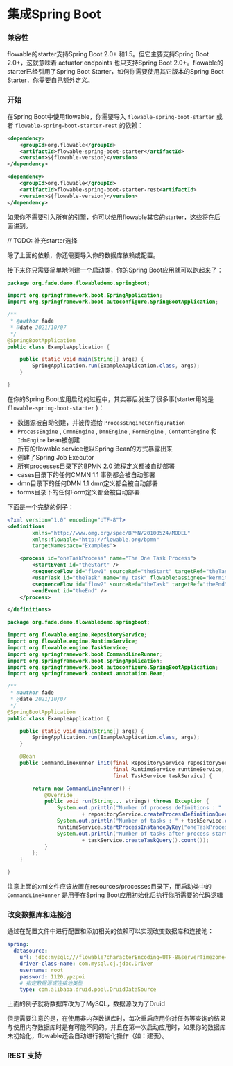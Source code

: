 # 集成Spring Boot

### 兼容性

flowable的starter支持Spring Boot 2.0+ 和1.5。但它主要支持Spring Boot 2.0+，这就意味着 actuator endpoints 也只支持Spring Boot 2.0+。flowable的starter已经引用了Spring Boot Starter，如何你需要使用其它版本的Spring Boot Starter，你需要自己额外定义。

### 开始

在Spring Boot中使用flowable，你需要导入 `flowable-spring-boot-starter` 或者 `flowable-spring-boot-starter-rest` 的依赖：

```xml
<dependency>
    <groupId>org.flowable</groupId>
    <artifactId>flowable-spring-boot-starter</artifactId>
    <version>${flowable-version}</version>
</dependency>
```

```xml
<dependency>
    <groupId>org.flowable</groupId>
    <artifactId>flowable-spring-boot-starter-rest<artifactId>
    <version>${flowable-version}</version>
</dependency>
```

如果你不需要引入所有的引擎，你可以使用flowable其它的starter，这些将在后面讲到。

// TODO: 补充starter选择

除了上面的依赖，你还需要导入你的数据库依赖或配置。

接下来你只需要简单地创建一个启动类，你的Spring Boot应用就可以跑起来了：

```java
package org.fade.demo.flowabledemo.springboot;

import org.springframework.boot.SpringApplication;
import org.springframework.boot.autoconfigure.SpringBootApplication;

/**
 * @author fade
 * @date 2021/10/07
 */
@SpringBootApplication
public class ExampleApplication {

    public static void main(String[] args) {
        SpringApplication.run(ExampleApplication.class, args);
    }

}
```

在你的Spring Boot应用启动的过程中，其实幕后发生了很多事(starter用的是 `flowable-spring-boot-starter` )：

* 数据源被自动创建，并被传递给 `ProcessEngineConfiguration` 
* `ProcessEngine` , `CmmnEngine` , `DmnEngine` , `FormEngine` , `ContentEngine` 和 `IdmEngine` bean被创建
* 所有的flowable service也以Spring Bean的方式暴露出来
* 创建了Spring Job Executor
* 所有processes目录下的BPMN 2.0 流程定义都被自动部署
* cases目录下的任何CMMN 1.1 事例都会被自动部署
* dmn目录下的任何DMN 1.1 dmn定义都会被自动部署
* forms目录下的任何Form定义都会被自动部署

下面是一个完整的例子：

```xml
<?xml version="1.0" encoding="UTF-8"?>
<definitions
        xmlns="http://www.omg.org/spec/BPMN/20100524/MODEL"
        xmlns:flowable="http://flowable.org/bpmn"
        targetNamespace="Examples">

    <process id="oneTaskProcess" name="The One Task Process">
        <startEvent id="theStart" />
        <sequenceFlow id="flow1" sourceRef="theStart" targetRef="theTask" />
        <userTask id="theTask" name="my task" flowable:assignee="kermit" />
        <sequenceFlow id="flow2" sourceRef="theTask" targetRef="theEnd" />
        <endEvent id="theEnd" />
    </process>

</definitions>
```

```java
package org.fade.demo.flowabledemo.springboot;

import org.flowable.engine.RepositoryService;
import org.flowable.engine.RuntimeService;
import org.flowable.engine.TaskService;
import org.springframework.boot.CommandLineRunner;
import org.springframework.boot.SpringApplication;
import org.springframework.boot.autoconfigure.SpringBootApplication;
import org.springframework.context.annotation.Bean;

/**
 * @author fade
 * @date 2021/10/07
 */
@SpringBootApplication
public class ExampleApplication {

    public static void main(String[] args) {
        SpringApplication.run(ExampleApplication.class, args);
    }

    @Bean
    public CommandLineRunner init(final RepositoryService repositoryService,
                                  final RuntimeService runtimeService,
                                  final TaskService taskService) {

        return new CommandLineRunner() {
            @Override
            public void run(String... strings) throws Exception {
                System.out.println("Number of process definitions : "
                        + repositoryService.createProcessDefinitionQuery().count());
                System.out.println("Number of tasks : " + taskService.createTaskQuery().count());
                runtimeService.startProcessInstanceByKey("oneTaskProcess");
                System.out.println("Number of tasks after process start: "
                        + taskService.createTaskQuery().count());
            }
        };
    }

}
```

注意上面的xml文件应该放置在resources/processes目录下，而启动类中的 `CommandLineRunner` 是用于在Spring Boot应用初始化后执行你所需要的代码逻辑

### 改变数据库和连接池

通过在配置文件中进行配置和添加相关的依赖可以实现改变数据库和连接池：

```yml
spring:
  datasource:
    url: jdbc:mysql:///flowable?characterEncoding=UTF-8&serverTimezone=UTC
    driver-class-name: com.mysql.cj.jdbc.Driver
    username: root
    password: 1120.ypzpoi
    # 指定数据源或连接池类型
    type: com.alibaba.druid.pool.DruidDataSource
```

上面的例子就将数据库改为了MySQL，数据源改为了Druid

但是需要注意的是，在使用非内存数据库时，每次重启应用你对任务等查询的结果与使用内存数据库时是有可能不同的。并且在第一次启动应用时，如果你的数据库未初始化，flowable还会自动进行初始化操作（如：建表）。

### REST 支持

